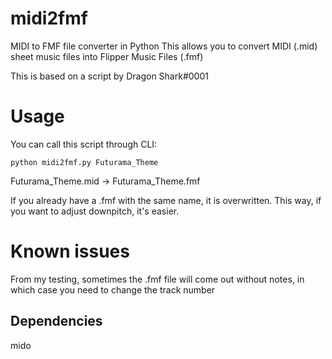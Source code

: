 # midi2fmf
MIDI to FMF file converter in Python
This allows you to convert MIDI (.mid) sheet music files into Flipper Music Files (.fmf)

This is based on a script by Dragon Shark#0001

# Usage
You can call this script through CLI:
```console
python midi2fmf.py Futurama_Theme
```
Futurama_Theme.mid -> Futurama_Theme.fmf

If you already have a .fmf with the same name, it is overwritten. This way, if you want to adjust downpitch, it's easier.
# Known issues
From my testing, sometimes the .fmf file will come out without notes, in which case you need to change the track number
## Dependencies
mido
